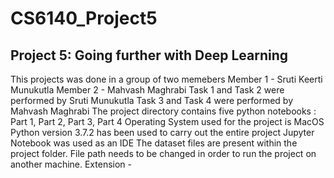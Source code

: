 # CS6140_Project5

## Project 5: Going further with Deep Learning

This projects was done in a group of two memebers
Member 1 - Sruti Keerti Munukutla
Member 2 - Mahvash Maghrabi
Task 1 and Task 2 were performed by Sruti Munukutla
Task 3 and Task 4 were performed by Mahvash Maghrabi
The project directory contains five python notebooks : Part 1, Part 2, Part 3, Part 4
Operating System used for the project is MacOS
Python version 3.7.2 has been used to carry out the entire project
Jupyter Notebook was used as an IDE
The dataset files are present within the project folder. File path needs to be changed in order to run the project on another machine.
Extension - 
